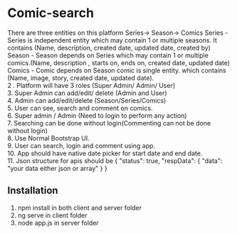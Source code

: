 # Comic-search
There are three entities on this platform  Series-> Season-> Comics Series - Series is independent entity which may contain 1 or multiple seasons. 
It contains (Name, description, created date, updated date, created by) Season - Season depends on Series which may contain 
1 or multiple comics.(Name, description , starts on, ends on, created date, updated date) Comics - Comic depends on Season comic is single entity. which contains (Name, image, story, created date, updated date).          
2 . Platform will have 3 roles (Super Admin/ Admin/ User)         
3. Super Admin can add/edit/ delete (Admin and User)         
4. Admin can add/edit/delete (Season/Series/Comics)         
5. User can see, search and comment on comics.         
6. Super admin / Admin (Need to login to perform any action)         
7. Searching can be done without login(Commenting can not be done without login)         
8. Use Normal Bootstrap UI.         
9. User can search, login and comment using app.          
10. App should have native date picker for start date and end date.         
11. Json structure for apis should be  {   "status": true,   "respData": { "data": "your data either json or array"    } }

## Installation

1) npm install in both client and server folder
2) ng serve in client folder
3) node app.js in server folder